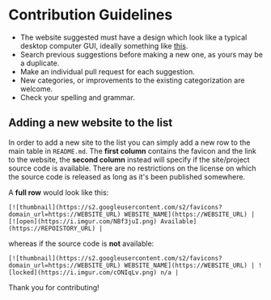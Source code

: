 # Contribution Guidelines

* The website suggested must have a design which look like a typical desktop computer GUI, ideally something like [this](https://en.wikipedia.org/wiki/Graphical_user_interface#Examples).
* Search previous suggestions before making a new one, as yours may be a duplicate.
* Make an individual pull request for each suggestion.
* New categories, or improvements to the existing categorization are welcome.
* Check your spelling and grammar.

## Adding a new website to the list

In order to add a new site to the list you can simply add a new row to the main table in `README.md`.
The **first column** contains the favicon and the link to the website, the **second column** instead will specify if the site/project source code is available. There are no restrictions on the license on which the source code is released as long as it's been published somewhere.

A **full row** would look like this:

```
[![thumbnail](https://s2.googleusercontent.com/s2/favicons?domain_url=https://WEBSITE_URL) WEBSITE_NAME](https://WEBSITE_URL) | [![open](https://i.imgur.com/NBf3juI.png) Available](https://REPOISTORY_URL) |
```

whereas if the source code is **not** available:

```
[![thumbnail](https://s2.googleusercontent.com/s2/favicons?domain_url=https://WEBSITE_URL) WEBSITE_NAME](https://WEBSITE_URL) | ![locked](https://i.imgur.com/cONIqLv.png) n/a |
```

Thank you for contributing!
